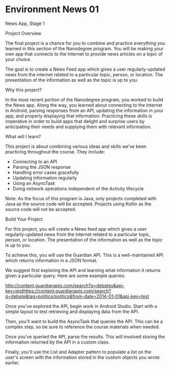 # Environment News 01
News App, Stage 1 

Project Overview 

The final project is a chance for you to combine and practice everything you learned in this section of the Nanodegree program. You will be making your own app that connects to the Internet to provide news articles on a topic of your choice. 

The goal is to create a News Feed app which gives a user regularly-updated news from the internet related to a particular topic, person, or location. The presentation of the information as well as the topic is up to you. 

Why this project? 

In the most recent portion of the Nanodegree program, you worked to build the News app. Along the way, you learned about connecting to the internet in Android, parsing responses from an API, updating the information in your app, and properly displaying that information. Practicing these skills is imperative in order to build apps that delight and surprise users by anticipating their needs and supplying them with relevant information. 

What will I learn? 

This project is about combining various ideas and skills we’ve been practicing throughout the course. They include: 

* Connecting to an API 
* Parsing the JSON response 
* Handling error cases gracefully 
* Updating information regularly 
* Using an AsyncTask 
* Doing network operations independent of the Activity lifecycle 

Note: As the focus of this program is Java, only projects completed with Java as the source code will be accepted. Projects using Kotlin as the source code will not be accepted. 

Build Your Project 

For this project, you will create a News feed app which gives a user regularly-updated news from the internet related to a particular topic, person, or location. The presentation of the information as well as the topic is up to you. 

To achieve this, you will use the Guardian API. This is a well-maintained API which returns information in a JSON format. 

We suggest first exploring the API and learning what information it returns given a particular query. Here are some example queries: 

http://content.guardianapis.com/search?q=debates&api-key=testhttps://content.guardianapis.com/search?q=debate&tag=politics/politics&from-date=2014-01-01&api-key=test 

Once you've explored the API, begin work in Android Studio. Start with a simple layout to test retrieving and displaying data from the API. 

Then, you'll want to build the AsyncTask that queries the API. This can be a complex step, so be sure to reference the course materials when needed. 

Once you've queried the API, parse the results. This will involved storing the information returned by the API in a custom class. 

Finally, you'll use the List and Adapter pattern to populate a list on the user's screen with the information stored in the custom objects you wrote earlier. 
